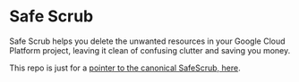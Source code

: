 # Safe Scrub

Safe Scrub helps you delete the unwanted resources in your Google Cloud Platform project, 
leaving it clean of confusing clutter and saving you money.

This repo is just for a [pointer to the canonical SafeScrub, here](https://github.com/doitintl/safescrub).